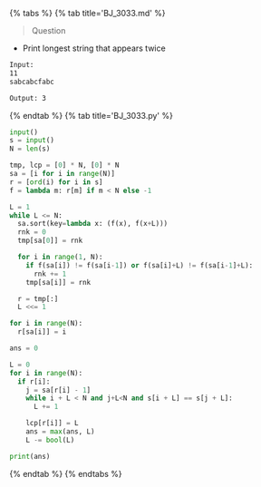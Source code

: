 {% tabs %}
{% tab title='BJ_3033.md' %}

> Question

* Print longest string that appears twice

```txt
Input:
11
sabcabcfabc

Output: 3
```

{% endtab %}
{% tab title='BJ_3033.py' %}

```py
input()
s = input()
N = len(s)

tmp, lcp = [0] * N, [0] * N
sa = [i for i in range(N)]
r = [ord(i) for i in s]
f = lambda m: r[m] if m < N else -1

L = 1
while L <= N:
  sa.sort(key=lambda x: (f(x), f(x+L)))
  rnk = 0
  tmp[sa[0]] = rnk

  for i in range(1, N):
    if f(sa[i]) != f(sa[i-1]) or f(sa[i]+L) != f(sa[i-1]+L):
      rnk += 1
    tmp[sa[i]] = rnk

  r = tmp[:]
  L <<= 1

for i in range(N):
  r[sa[i]] = i

ans = 0

L = 0
for i in range(N):
  if r[i]:
    j = sa[r[i] - 1]
    while i + L < N and j+L<N and s[i + L] == s[j + L]:
      L += 1

    lcp[r[i]] = L
    ans = max(ans, L)
    L -= bool(L)

print(ans)
```

{% endtab %}
{% endtabs %}
